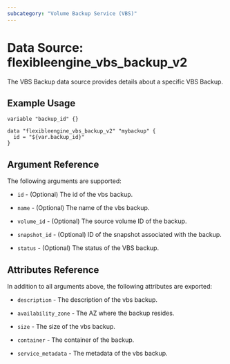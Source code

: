 ```yaml
---
subcategory: "Volume Backup Service (VBS)"
---
```


# Data Source: flexibleengine_vbs_backup_v2

The VBS Backup data source provides details about a specific VBS Backup.

## Example Usage

```hcl
variable "backup_id" {}

data "flexibleengine_vbs_backup_v2" "mybackup" {
  id = "${var.backup_id}"
}
```

## Argument Reference
The following arguments are supported:

* `id` - (Optional) The id of the vbs backup.

* `name` - (Optional) The name of the vbs backup.

* `volume_id` - (Optional) The source volume ID of the backup.

* `snapshot_id` - (Optional) ID of the snapshot associated with the backup.

* `status` - (Optional) The status of the VBS backup.

## Attributes Reference
In addition to all arguments above, the following attributes are exported:

* `description` - The description of the vbs backup.

* `availability_zone` - The AZ where the backup resides.

* `size` - The size of the vbs backup.

* `container` - The container of the backup.

* `service_metadata` - The metadata of the vbs backup.